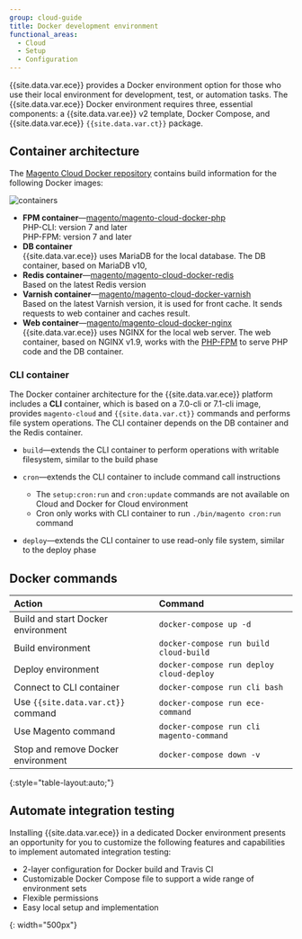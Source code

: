 ```yaml
---
group: cloud-guide
title: Docker development environment
functional_areas:
  - Cloud
  - Setup
  - Configuration
---
```


{{site.data.var.ece}} provides a Docker environment option for those who use their local environment for development, test, or automation tasks. The {{site.data.var.ece}} Docker environment requires three, essential components: a {{site.data.var.ee}} v2 template, Docker Compose, and {{site.data.var.ece}} `{{site.data.var.ct}}` package.

## Container architecture

The [Magento Cloud Docker repository](https://github.com/magento/magento-cloud-docker) contains build information for the following Docker images:

![containers]

-  **FPM container**—[magento/magento-cloud-docker-php](https://hub.docker.com/r/magento/magento-cloud-docker-php/)  
    PHP-CLI: version 7 and later  
    PHP-FPM: version 7 and later  
-  **DB container**  
    {{site.data.var.ece}} uses MariaDB for the local database. The DB container, based on MariaDB v10, 
-  **Redis container**—[magento/magento-cloud-docker-redis](https://hub.docker.com/r/magento/magento-cloud-docker-redis/)  
    Based on the latest Redis version
-  **Varnish container**—[magento/magento-cloud-docker-varnish](https://hub.docker.com/r/magento/magento-cloud-docker-varnish/)  
    Based on the latest Varnish version, it is used for front cache. It sends requests to web container and caches result.
-  **Web container**—[magento/magento-cloud-docker-nginx](https://hub.docker.com/r/magento/magento-cloud-docker-nginx/)  
    {{site.data.var.ece}} uses NGINX for the local web server. The web container, based on NGINX v1.9, works with the [PHP-FPM](https://php-fpm.org) to serve PHP code and the DB container.

### CLI container

The Docker container architecture for the {{site.data.var.ece}} platform includes a **CLI** container, which is based on a 7.0-cli or 7.1-cli image, provides `magento-cloud` and `{{site.data.var.ct}}` commands and performs file system operations. The CLI container depends on the DB container and the Redis container.

-  `build`—extends the CLI container to perform operations with writable filesystem, similar to the build phase
-  `cron`—extends the CLI container to include command call instructions  

    -  The `setup:cron:run` and `cron:update` commands are not available on Cloud and Docker for Cloud environment
    -  Cron only works with CLI container to run `./bin/magento cron:run` command

-  `deploy`—extends the CLI container to use read-only file system, similar to the deploy phase

## Docker commands

Action | Command
:--- | :---
Build and start Docker environment | `docker-compose up -d`
Build environment | `docker-compose run build cloud-build`
Deploy environment | `docker-compose run deploy cloud-deploy`
Connect to CLI container | `docker-compose run cli bash`
Use `{{site.data.var.ct}}` command | `docker-compose run ece-command`
Use Magento command | `docker-compose run cli magento-command`
Stop and remove Docker environment | `docker-compose down -v`
{:style="table-layout:auto;"}

## Automate integration testing

Installing {{site.data.var.ece}} in a dedicated Docker environment presents an opportunity for you to customize the following features and capabilities to implement automated integration testing:

-  2-layer configuration for Docker build and Travis CI
-  Customizable Docker Compose file to support a wide range of environment sets
-  Flexible permissions
-  Easy local setup and implementation

[containers]: {{site.baseurl}}/common/images/cloud/docker-containers.png
 {: width="500px"}